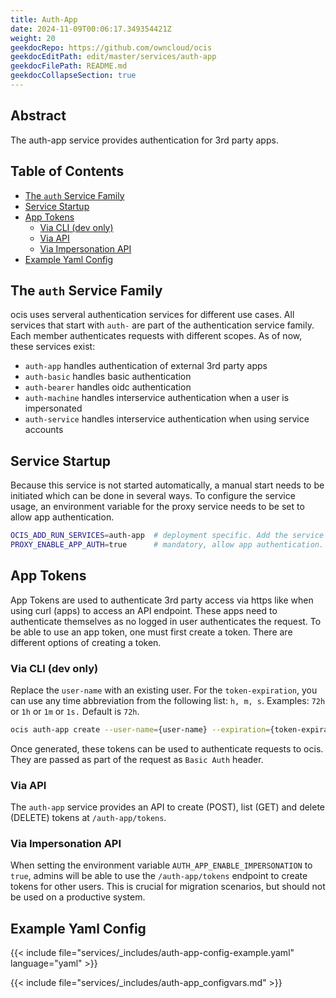 ```yaml
---
title: Auth-App
date: 2024-11-09T00:06:17.349354421Z
weight: 20
geekdocRepo: https://github.com/owncloud/ocis
geekdocEditPath: edit/master/services/auth-app
geekdocFilePath: README.md
geekdocCollapseSection: true
---
```


<!-- Do not edit this file, it is autogenerated. Edit the service README.md instead -->

## Abstract


The auth-app service provides authentication for 3rd party apps.


## Table of Contents

* [The `auth` Service Family](#the-`auth`-service-family)
* [Service Startup](#service-startup)
* [App Tokens](#app-tokens)
  * [Via CLI (dev only)](#via-cli-(dev-only))
  * [Via API](#via-api)
  * [Via Impersonation API](#via-impersonation-api)
* [Example Yaml Config](#example-yaml-config)

## The `auth` Service Family

ocis uses serveral authentication services for different use cases. All services that start with `auth-` are part of the authentication service family. Each member authenticates requests with different scopes. As of now, these services exist:
  -   `auth-app` handles authentication of external 3rd party apps
  -   `auth-basic` handles basic authentication
  -   `auth-bearer` handles oidc authentication
  -   `auth-machine` handles interservice authentication when a user is impersonated
  -   `auth-service` handles interservice authentication when using service accounts

## Service Startup

Because this service is not started automatically, a manual start needs to be initiated which can be done in several ways. To configure the service usage, an environment variable for the proxy service needs to be set to allow app authentication.
```bash
OCIS_ADD_RUN_SERVICES=auth-app  # deployment specific. Add the service to the manual startup list, use with binary deployments. Alternatively you can start the service explicitly via the command line.
PROXY_ENABLE_APP_AUTH=true      # mandatory, allow app authentication. In case of a distributed environment, this envvar needs to be set in the proxy service.
```

## App Tokens

App Tokens are used to authenticate 3rd party access via https like when using curl (apps) to access an API endpoint. These apps need to authenticate themselves as no logged in user authenticates the request. To be able to use an app token, one must first create a token. There are different options of creating a token.

### Via CLI (dev only)

Replace the `user-name` with an existing user. For the `token-expiration`, you can use any time abbreviation from the following list: `h, m, s`. Examples: `72h` or `1h` or `1m` or `1s.` Default is `72h`.

```bash
ocis auth-app create --user-name={user-name} --expiration={token-expiration}
```

Once generated, these tokens can be used to authenticate requests to ocis. They are passed as part of the request as `Basic Auth` header.

### Via API

The `auth-app` service provides an API to create (POST), list (GET) and delete (DELETE) tokens at `/auth-app/tokens`.

### Via Impersonation API

When setting the environment variable `AUTH_APP_ENABLE_IMPERSONATION` to `true`, admins will be able to use the `/auth-app/tokens` endpoint to create tokens for other users. This is crucial for migration scenarios,
but should not be used on a productive system.
## Example Yaml Config
{{< include file="services/_includes/auth-app-config-example.yaml"  language="yaml" >}}

{{< include file="services/_includes/auth-app_configvars.md" >}}

